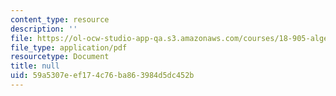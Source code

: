 ```yaml
---
content_type: resource
description: ''
file: https://ol-ocw-studio-app-qa.s3.amazonaws.com/courses/18-905-algebraic-topology-i-fall-2016/59a5307eef174c76ba863984d5dc452b_MIT18_905F16_lec9.pdf
file_type: application/pdf
resourcetype: Document
title: null
uid: 59a5307e-ef17-4c76-ba86-3984d5dc452b
---
```

